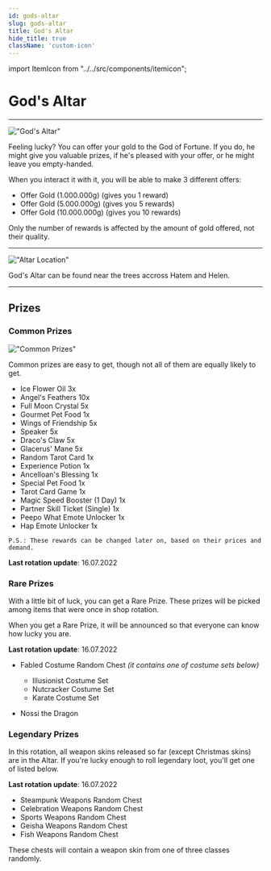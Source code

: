 ```yaml
---
id: gods-altar
slug: gods-altar
title: God's Altar 
hide_title: true
className: 'custom-icon'
---
```

import ItemIcon from "../../src/components/itemicon";

# God's Altar

---

!["God's Altar"](https://i.imgur.com/XbDi6X7.jpeg)

Feeling lucky? You can offer your gold to the God of Fortune.
If you do, he might give you valuable prizes, if he's pleased with your offer, or he might leave you empty-handed.

When you interact it with it, you will be able to make 3 different offers:
- Offer Gold (1.000.000g) (gives you 1 reward)
- Offer Gold (5.000.000g) (gives you 5 rewards)
- Offer Gold (10.000.000g) (gives you 10 rewards)

Only the number of rewards is affected by the amount of gold offered, not their quality.

---

!["Altar Location"](https://i.imgur.com/XYYz5aB.jpg)

God's Altar can be found near the trees accross Hatem and Helen.

---

## Prizes

### Common Prizes

!["Common Prizes"](https://i.imgur.com/93exjes.png)

Common prizes are easy to get, though not all of them are equally likely to get.

- Ice Flower Oil 3x
- Angel's Feathers 10x
- Full Moon Crystal 5x
- Gourmet Pet Food 1x
- Wings of Friendship 5x
- Speaker 5x
- Draco's Claw 5x
- Glacerus' Mane 5x
- Random Tarot Card 1x
- Experience Potion 1x
- Ancelloan's Blessing 1x
- Special Pet Food 1x
- Tarot Card Game 1x
- Magic Speed Booster (1 Day) 1x
- Partner Skill Ticket (Single) 1x
- Peepo What Emote Unlocker 1x
- Hap Emote Unlocker 1x

``P.S.: These rewards can be changed later on, based on their prices and demand.``

**Last rotation update**: 16.07.2022

### Rare Prizes

With a little bit of luck, you can get a Rare Prize.
These prizes will be picked among items that were once in shop rotation.

When you get a Rare Prize, it will be announced so that everyone can know how lucky you are.

**Last rotation update**: 16.07.2022

- Fabled Costume Random Chest <ItemIcon iconId="1399" width="25px" /> *(it contains one of costume sets below)*

    - Illusionist Costume Set   
    - Nutcracker Costume Set    
    - Karate Costume Set    
  
- Nossi the Dragon <ItemIcon iconId="770" width="25px" />

### Legendary Prizes

In this rotation, all weapon skins released so far (except Christmas skins) are in the Altar.
If you're lucky enough to roll legendary loot, you'll get one of listed below.

**Last rotation update**: 16.07.2022

- Steampunk Weapons Random Chest
- Celebration Weapons Random Chest
- Sports Weapons Random Chest
- Geisha Weapons Random Chest
- Fish Weapons Random Chest

These chests will contain a weapon skin from one of three classes randomly.
